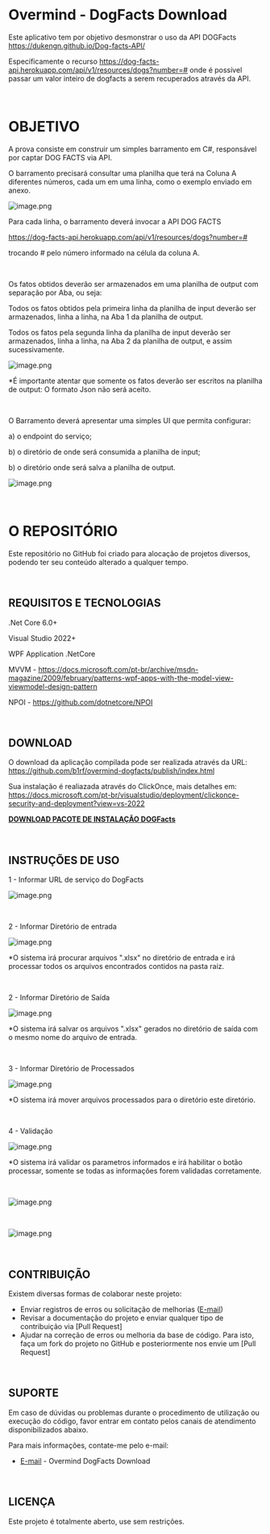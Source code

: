 # Overmind - DogFacts Download

Este aplicativo tem por objetivo desmonstrar o uso da API DOGFacts https://dukengn.github.io/Dog-facts-API/

Especificamente o recurso https://dog-facts-api.herokuapp.com/api/v1/resources/dogs?number=# onde é possível passar um valor inteiro de dogfacts a serem recuperados através da API. 

<br>

# OBJETIVO

A prova consiste em construir um simples barramento em C#, responsável por captar DOG FACTS via API.

O barramento precisará consultar uma planilha que terá na Coluna A diferentes números, cada um em uma linha, como o exemplo enviado em anexo.

![image.png](./imagens/excel-entrada.png)

Para cada linha, o barramento deverá invocar a API DOG FACTS

https://dog-facts-api.herokuapp.com/api/v1/resources/dogs?number=#

trocando # pelo número informado na célula da coluna A.

<br>

Os fatos obtidos deverão ser armazenados em uma planilha de output com separação por Aba, ou seja:

Todos os fatos obtidos pela primeira linha da planilha de input deverão ser armazenados, linha a linha, na Aba 1 da planilha de output.

Todos os fatos pela segunda linha da planilha de input deverão ser armazenados, linha a linha, na Aba 2 da planilha de output, e assim sucessivamente.

![image.png](./imagens/excel-saida.png)

*É importante atentar que somente os fatos deverão ser escritos na planilha de output: O formato Json não será aceito.

<br>

O  Barramento deverá apresentar uma simples UI que permita configurar:

a) o endpoint do serviço;

b) o diretório de onde será consumida a planilha de input;

b) o diretório onde será salva a planilha de output.

![image.png](./imagens/ui-app.png)

<br>

# O REPOSITÓRIO

Este repositório no GitHub foi criado para alocação de projetos diversos, podendo ter seu conteúdo alterado a qualquer tempo.

<br>

## REQUISITOS E TECNOLOGIAS

.Net Core 6.0+

Visual Studio 2022+

WPF Application .NetCore

MVVM - https://docs.microsoft.com/pt-br/archive/msdn-magazine/2009/february/patterns-wpf-apps-with-the-model-view-viewmodel-design-pattern

NPOI - https://github.com/dotnetcore/NPOI 

<br>

## DOWNLOAD

O download da aplicação compilada pode ser realizada através da URL: https://github.com/b1rf/overmind-dogfacts/publish/index.html 

Sua instalação é realiazada através do ClickOnce, mais detalhes em: https://docs.microsoft.com/pt-br/visualstudio/deployment/clickonce-security-and-deployment?view=vs-2022

**[DOWNLOAD PACOTE DE INSTALAÇÃO DOGFacts](https://github.com/b1rf/overmind-dogfacts/publish/index.html)** 

<br>

## INSTRUÇÕES DE USO

1 - Informar URL de serviço do DogFacts

![image.png](./imagens/url.png)

<br>


2 - Informar Diretório de entrada

![image.png](./imagens/input.png)

*O sistema irá procurar arquivos ".xlsx" no diretório de entrada e irá processar todos os arquivos encontrados contidos na pasta raiz.

<br>

2 - Informar Diretório de Saída

![image.png](./imagens/output.png)

*O sistema irá salvar os arquivos ".xlsx" gerados no diretório de saída com o mesmo nome do arquivo de entrada.

<br>

3 - Informar Diretório de Processados

![image.png](./imagens/processed.png)

*O sistema irá mover arquivos processados para o diretório este diretório.

<br>

4 - Validação

![image.png](./imagens/processed.png)

*O sistema irá validar os parametros informados e irá habilitar o botão processar, somente se todas as informações forem validadas corretamente.

<br>

![image.png](./imagens/uri-invalid.png)

<br>

![image.png](./imagens/path-invalid.png)

<br>

## CONTRIBUIÇÃO

Existem diversas formas de colaborar neste projeto:

* Enviar registros de erros ou solicitação de melhorias ([E-mail](b1rf@outlook.com.br))
* Revisar a documentação do projeto e enviar qualquer tipo de contribuição via [Pull Request]
* Ajudar na correção de erros ou melhoria da base de código. Para isto, faça um fork do projeto no GitHub e posteriormente nos envie um [Pull Request]

<br>

## SUPORTE

Em caso de dúvidas ou problemas durante o procedimento de utilização ou execução do código, favor entrar em contato pelos canais de atendimento disponibilizados abaixo.

Para mais informações, contate-me pelo e-mail:
- [E-mail](b1rf@outlook.com.br) - Overmind DogFacts Download

<br>

## LICENÇA

Este projeto é totalmente aberto, use sem restrições.